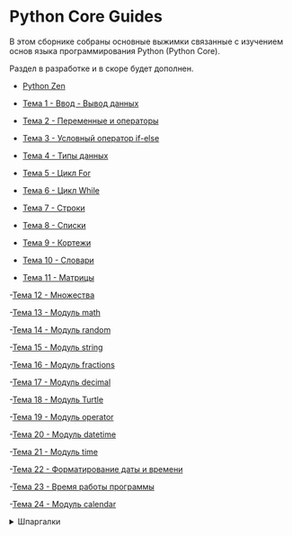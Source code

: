 # Python Core Guides

В этом сборнике собраны основные выжимки связанные с изучением основ языка программирования Python (Python Core).

Раздел в разработке и в скоре будет дополнен.

- [Python Zen](https://github.com/Skif3195/Python-Learning/blob/Guides/Python%20Core/Zen%20Python.md)

- [Тема 1 - Ввод - Вывод данных](https://github.com/Skif3195/Python-Learning/blob/Guides/Python%20Core/Тема%201%20-%20Ввод%20-%20Вывод%20данных.md)

- [Тема 2 - Переменные и операторы](https://github.com/Skif3195/Python-Learning/blob/Guides/Python%20Core/Тема%202%20-%20Переменные%20и%20операторы.md)

- [Тема 3 - Условный оператор if-else](https://github.com/Skif3195/Python-Learning/blob/Guides/Python%20Core/Тема%203%20-%20Условный%20оператор%20if-else.md)

- [Тема 4 - Типы данных](https://github.com/Skif3195/Python-Learning/blob/Guides/Python%20Core/Тема%204%20-%20Типы%20данных.md)

- [Тема 5 - Цикл For](https://github.com/Skif3195/Python-Learning/blob/Guides/Python%20Core/Тема%205%20-%20Цикл%20For.md)

- [Тема 6 - Цикл While](https://github.com/Skif3195/Python-Learning/blob/Guides/Python%20Core/Тема%206%20-%20Цикл%20While.md)

- [Тема 7 - Строки](https://github.com/Skif3195/Python-Learning/blob/Guides/Python%20Core/Тема%207%20-%20Строки.md)

- [Тема 8 - Списки](https://github.com/Skif3195/Python-Learning/blob/Guides/Python%20Core/Тема%208%20-%20Списки.md)

- [Тема 9 - Кортежи](https://github.com/Skif3195/Python-Learning/blob/Guides/Python%20Core/Тема%209%20-%20Кортежи.md)

- [Тема 10 - Словари](https://github.com/Skif3195/Python-Learning/blob/Guides/Python%20Core/Тема%2010%20-%20Словари.md)

- [Тема 11 - Матрицы](https://github.com/Skif3195/Python-Learning/blob/Guides/Python%20Core/Тема%2011%20-%20Матрицы.md)

-[Тема 12 - Множества](https://github.com/Skif3195/Python-Learning/blob/Guides/Python%20Core/Тема%2012%20-%20Множества.md)

-[Тема 13 - Модуль math](https://github.com/Skif3195/Python-Learning/blob/Guides/Python%20Core/Тема%2013%20-%20Модуль%20math.md)

-[Тема 14 - Модуль random ](https://github.com/Skif3195/Python-Learning/blob/Guides/Python%20Core/Тема%2014%20-%20Модуль%20random.md)

-[Тема 15 - Модуль string](https://github.com/Skif3195/Python-Learning/blob/Guides/Python%20Core/Тема%2015%20-%20Модуль%20string.md)

-[Тема 16 - Модуль fractions](https://github.com/Skif3195/Python-Learning/blob/Guides/Python%20Core/Тема%2016%20-%20Модуль%20fractions.md)

-[Тема 17 - Модуль decimal](https://github.com/Skif3195/Python-Learning/blob/Guides/Python%20Core/Тема%2017%20-%20Модуль%20decimal.md)

-[Тема 18 - Модуль Turtle](https://github.com/Skif3195/Python-Learning/blob/Guides/Python%20Core/Тема%2018%20-%20Модуль%20Turtle.md)

-[Тема 19 - Модуль operator](https://github.com/Skif3195/Python-Learning/blob/Guides/Python%20Core/Тема%2019%20-%20Модуль%20operator.md)

-[Тема 20 - Модуль datetime](https://github.com/Skif3195/Python-Learning/blob/Guides/Python%20Core/Тема%2020%20-%20Модуль%20datetime.md)

-[Тема 21 - Модуль time](https://github.com/Skif3195/Python-Learning/blob/Guides/Python%20Core/Тема%2021%20-%20Модуль%20time.md)

-[Тема 22 - Форматирование даты и времени](https://github.com/Skif3195/Python-Learning/blob/Guides/Python%20Core/Тема%2022%20-%20Форматирование%20даты%20и%20времени.md)

-[Тема 23 - Время работы программы](https://github.com/Skif3195/Python-Learning/blob/Guides/Python%20Core/Тема%2023%20-%20Время%20работы%20программы.md)

-[Тема 24 - Модуль calendar](https://github.com/Skif3195/Python-Learning/blob/Guides/Python%20Core/Тема%2024%20-%20Модуль%20calendar.md)

<details>
<summary>Шпаргалки</summary>  

- [Шпаргалка №1 - Нахождение цифры числа](https://github.com/Skif3195/Python-Learning/blob/Guides/Python%20Core/Шпаргалка%20№1%20-%20Нахождение%20цифры%20числа.md)

- [Шпаргалка №2 - Типы коллекций Python](https://github.com/Skif3195/Python-Learning/blob/Guides/Python%20Core/Шпаргалка%20№2%20-Типы%20коллекций%20Python.md)

- [Шпаргалка №3 - Методы Строк](https://github.com/Skif3195/Python-Learning/blob/Guides/Python%20Core/Шпаргалка%20№3%20-%20Методы%20Строк.md)

- [Шпаргалка №4 - Методы Списков](https://github.com/Skif3195/Python-Learning/blob/Guides/Python%20Core/Шпаргалка%20№4%20-%20Методы%20Списков.md)

- [Шпаргалка №5 - Методы Словарей](https://github.com/Skif3195/Python-Learning/blob/Guides/Python%20Core/Шпаргалка%20№5%20-%20Методы%20Словарей.md)

- [Шпаргалка №6 - Матрицы](https://github.com/Skif3195/Python-Learning/blob/Guides/Python%20Core/Шпаргалка%20№6%20-%20Матрицы.md)

-[Шпаргалка №6 - Методы Множеств](https://github.com/Skif3195/Python-Learning/blob/Guides/Python%20Core/Шпаргалка%20№6%20-%20Методы%20Множеств.md)

-[Шпаргалка №7 - Функции модуля math](https://github.com/Skif3195/Python-Learning/blob/Guides/Python%20Core/Шпаргалка%20№7%20-%20Функции%20модуля%20math.md)

-[Шпаргалка №8 - Функции модуля datetime](https://github.com/Skif3195/Python-Learning/blob/Guides/Python%20Core/Шпаргалка%20№8%20-%20Функции%20модуля%20datetime.md)

-[Шпаргалка №9 - Таблица форматирования даты/времени](https://github.com/Skif3195/Python-Learning/blob/Guides/Python%20Core/Шпаргалка%20№9%20-%20Таблица%20форматирования%20даты%20и%20времени.md)

-[Шпаргалка №10 - Функции модуля time](https://github.com/Skif3195/Python-Learning/blob/Guides/Python%20Core/Шпаргалка%20№10%20-%20Функции%20модуля%20time.md)

-[Шпаргалка №11 - Функции модуля calendar](https://github.com/Skif3195/Python-Learning/blob/Guides/Python%20Core/Шпаргалка%20№11%20-%20Функции%20модуля%20calendar.md)
<details>
